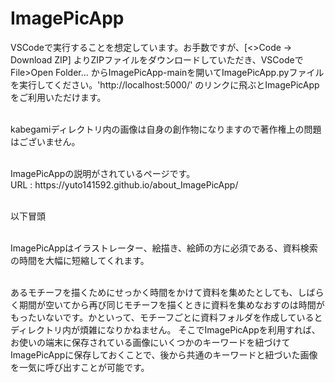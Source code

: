# ImagePicApp
VSCodeで実行することを想定しています。お手数ですが、[<>Code → Download ZIP] よりZIPファイルをダウンロードしていただき、VSCodeで File>Open Folder... からImagePicApp-mainを開いてImagePicApp.pyファイルを実行してください。'http://localhost:5000/' のリンクに飛ぶとImagePicAppをご利用いただけます。
<p></p>
<br>
kabegamiディレクトリ内の画像は自身の創作物になりますので著作権上の問題はございません。
<p></p>
<br>
ImagePicAppの説明がされているページです。
<br>
URL : https://yuto141592.github.io/about_ImagePicApp/
<p></p>
<br>
以下冒頭
<p></p>
<br>
ImagePicAppはイラストレーター、絵描き、絵師の方に必須である、資料検索の時間を大幅に短縮してくれます。
<p></p>
<br>
あるモチーフを描くためにせっかく時間をかけて資料を集めたとしても、しばらく期間が空いてから再び同じモチーフを描くときに資料を集めなおすのは時間がもったいないです。かといって、モチーフごとに資料フォルダを作成しているとディレクトリ内が煩雑になりかねません。 そこでImagePicAppを利用すれば、お使いの端末に保存されている画像にいくつかのキーワードを紐づけてImagePicAppに保存しておくことで、後から共通のキーワードと紐づいた画像を一気に呼び出すことが可能です。

